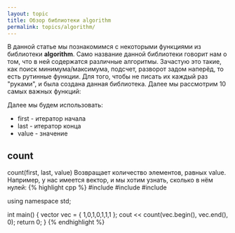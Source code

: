 ```yaml
---
layout: topic
title: Обзор библиотеки algorithm
permalink: topics/algorithm/
---
```

В данной статье мы познакомимся с некоторыми функциями из библиотеки **algorithm**. Само название данной библиотеки говорит нам о том, что в ней содержатся различные алгоритмы. Зачастую это такие, как поиск минимума/максимума, подсчет, разворот задом наперёд, то есть рутинные функции. Для того, чтобы не писать их каждый раз "руками", и была создана данная библиотека. Далее мы рассмотрим 10 самых важных функций:

Далее мы будем использовать:
* first - итератор начала
* last - итератор конца
* value - значение

## count
count(first, last, value)
Возвращает количество элементов, равных value. Например, у нас имеется вектор, и мы хотим узнать, сколько в нём нулей:
{% highlight cpp %}
#include <iostream>
#include <vector>
#include <algorithm>

using namespace std;

int main()
{
	vector<int> vec = { 1,0,1,0,1,1,1 };
	cout << count(vec.begin(), vec.end(), 0);
	return 0;
}
{% endhighlight %}
